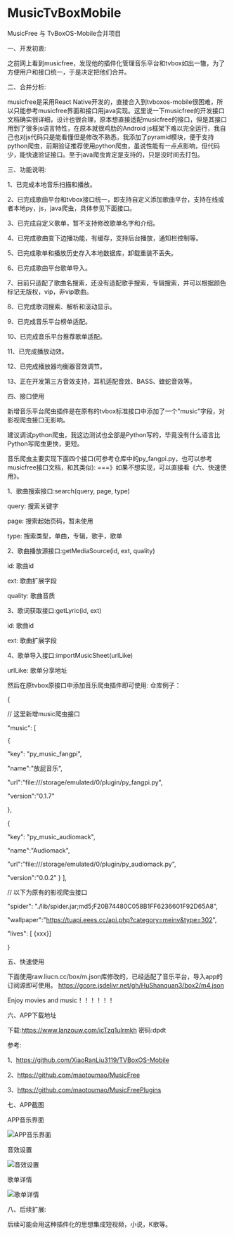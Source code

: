 # MusicTvBoxMobile
MusicFree 与 TvBoxOS-Mobile合并项目


一、开发初衷:

之前网上看到musicfree，发现他的插件化管理音乐平台和tvbox如出一辙，为了方便用户和接口统一，于是决定把他们合并。


二、合并分析:

musicfree是采用React Native开发的，直接合入到tvboxos-mobile很困难，所以只能参考musicfree界面和接口用java实现。这里说一下musicfree的开发接口文档确实很详细，设计也很合理，原本想直接适配musicfree的接口，但是其接口用到了很多js语言特性，在原本就很鸡肋的Android js框架下难以完全运行，我自己也对js代码只是能看懂但是修改不熟悉，我添加了pyramid模块，便于支持python爬虫，前期验证推荐使用python爬虫，虽说性能有一点点影响，但代码少，能快速验证接口。至于java爬虫肯定是支持的，只是没时间去打包。


三、功能说明:

1、已完成本地音乐扫描和播放。

2、已完成歌曲平台和tvbox接口统一，即支持自定义添加歌曲平台，支持在线或者本地py，js，java爬虫，具体参见下面接口。

3、已完成自定义歌单，暂不支持修改歌单名字和介绍。

4、已完成歌曲变下边播功能，有缓存，支持后台播放，通知栏控制等。

5、已完成歌单和播放历史存入本地数据库，卸载重装不丢失。

6、已完成歌曲平台歌单导入。

7、目前只适配了歌曲名搜索，还没有适配歌手搜索，专辑搜索，并可以根据颜色标记无版权，vip，非vip歌曲。

8、已完成歌词搜索、解析和滚动显示。

9、已完成音乐平台榜单适配。

10、已完成音乐平台推荐歌单适配。

11、已完成播放动效。

12、已完成播放器均衡器音效调节。

13、正在开发第三方音效支持，耳机适配音效、BASS、蝰蛇音效等。


四、接口使用

新增音乐平台爬虫插件是在原有的tvbox标准接口中添加了一个"music"字段，对影视爬虫接口无影响。

建议调试python爬虫，我这边测试也全部是Python写的，毕竟没有什么语言比Python写爬虫更快，更短。


音乐爬虫主要实现下面四个接口(可参考仓库中的py_fangpi.py，也可以参考musicfree接口文档，和其类似):
===》如果不想实现，可以直接看《六、快速使用》。

1、歌曲搜索接口:search(query, page, type)

query: 搜索关键字

page: 搜索起始页码，暂未使用

type: 搜索类型，单曲，专辑，歌手，歌单

2、歌曲播放源接口:getMediaSource(id, ext, quality)

id: 歌曲id

ext: 歌曲扩展字段

quality: 歌曲音质

3、歌词获取接口:getLyric(id, ext)

id: 歌曲id

ext: 歌曲扩展字段

4、歌单导入接口:importMusicSheet(urlLike)

urlLike: 歌单分享地址


然后在原tvbox原接口中添加音乐爬虫插件即可使用:
仓库例子：

{

  // 这里新增music爬虫接口

 "music": [ 

    { 

   "key": "py_music_fangpi", 

   "name":"放屁音乐", 

   "url":"file:///storage/emulated/0/plugin/py_fangpi.py", 

   "version":"0.1.7" 

  }, 

  { 

   "key": "py_music_audiomack", 

   "name":"Audiomack", 

   "url":"file:///storage/emulated/0/plugin/py_audiomack.py", 

   "version":"0.0.2" 
  } 
  ], 

// 以下为原有的影视爬虫接口

"spider": "./lib/spider.jar;md5;F20B74480C058B1FF6236601F92D65A8", 

"wallpaper":"https://tuapi.eees.cc/api.php?category=meinv&type=302", 

"lives": [ {xxx}]

}

五、快速使用

下面使用raw.liucn.cc/box/m.json库修改的，已经适配了音乐平台，导入app的订阅源即可使用。
https://gcore.jsdelivr.net/gh/HuShanquan3/box2/m4.json

Enjoy movies and music！！！！！！

六、APP下载地址

下载:https://www.lanzouw.com/icTzq1ulrmkh 密码:dpdt

参考:

1、https://github.com/XiaoRanLiu3119/TVBoxOS-Mobile

2、https://github.com/maotoumao/MusicFree

3、https://github.com/maotoumao/MusicFreePlugins

七、APP截图

APP音乐界面

![APP音乐界面](imgaes/Screenshot_2024-06-22-16-07-18-732_com.github.tvbox.osc.jpg)

音效设置

![音效设置](imgaes/Screenshot_2024-06-22-16-11-01-612_com.github.tvbox.osc.jpg)

歌单详情

![歌单详情](imgaes/Screenshot_2024-06-22-16-12-25-494_com.github.tvbox.osc.jpg)

八、后续扩展:

后续可能会用这种插件化的思想集成短视频，小说，K歌等。